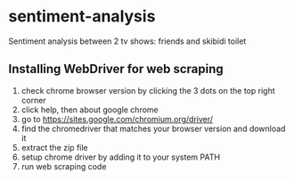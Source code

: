 # sentiment-analysis
Sentiment analysis between 2 tv shows: friends and skibidi toilet

## Installing WebDriver for web scraping
1. check chrome browser version by clicking the 3 dots on the top right corner
2. click help, then about google chrome
3. go to https://sites.google.com/chromium.org/driver/
4. find the chromedriver that matches your browser version and download it
5. extract the zip file
6. setup chrome driver by adding it to your system PATH
7. run web scraping code
